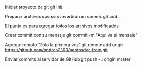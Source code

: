 Iniciar proyecto de git
git init

Preparar archivos que se convertirán en commit
git add .

El punto es para agregar todos los archivos modificados

Crear commit con su mensaje
git commit -m "Aqui va el mensaje"

Agregar remoto "Solo la primera vez"
git remote add origin https://github.com/andres2093/santander-front.git

Enviar commits al servidor de GitHub
git push -u origin master